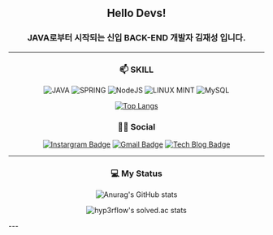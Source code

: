 ## <center>Hello Devs!</center>

### <center>JAVA로부터 시작되는 신입 BACK-END 개발자 김재성 입니다.</center>


---
### <center>📫 SKILL

<center>

![JAVA](https://img.shields.io/badge/Java-ED8B00?style=for-the-badge&logo=java&logoColor=white) 
![SPRING](https://img.shields.io/badge/Spring-6DB33F?style=for-the-badge&logo=spring&logoColor=white)
![NodeJS](https://img.shields.io/badge/Nodejs-FFF900?style=for-the-badge&logo=nodejs&logoColor=white)
![LINUX MINT](https://img.shields.io/badge/Linux_Mint-87CF3E?style=for-the-badge&logo=linux-mint&logoColor=white)
![MySQL](https://img.shields.io/badge/MySQL-4479A1?style=for-the-badge&logo=mysql&logoColor=white)

[![Top Langs](https://github-readme-stats.vercel.app/api/top-langs/?username=KIM-JS-95)](https://github.com/anuraghazra/github-readme-stats)

</center>


 ### <center>👨👩 Social

<center>

[![Instargram Badge](https://img.shields.io/badge/Instagram-E4405F?style=for-the-badge&logo=instagram&logoColor=white&link=https://www.instagram.com/k.jasoooon/)](https://www.instagram.com/k.jasoooon/)
[![Gmail Badge](https://img.shields.io/badge/Gmail-d14836?style=for-the-badge&logo=Gmail&logoColor=white&link=mailto:baugh248730@gmail.com)](mailto:baugh248730@gmail.com)
[![Tech Blog Badge](https://img.shields.io/badge/-Tech%20Blog-655ced?style=for-the-badge&logo=github&logoColor=white&link=https://kim-js-95.github.io/)](https://kim-js-95.github.io/)

</center>

---

 ### <center>💻 My Status

<center>

![Anurag's GitHub stats](https://github-readme-stats.vercel.app/api?username=KIM-JS-95&show_icons=true&theme=radical)

</center>

<center>

![hyp3rflow's solved.ac stats](https://github-readme-solvedac.hyp3rflow.vercel.app/api/?handle=baugh2487)

</center>
---

<!--
**KIM-JS-95/KIM-JS-95** is a ✨ _special_ ✨ repository because its `README.md` (this file) appears on your GitHub profile.

Here are some ideas to get you started:

- 🔭 I’m currently working on ...
- 🌱 I’m currently learning ...
- 👯 I’m looking to collaborate on ...
- 🤔 I’m looking for help with ...
- 💬 Ask me about ...
- 📫 How to reach me: ...
- 😄 Pronouns: ...
- ⚡ Fun fact: ...

-->
